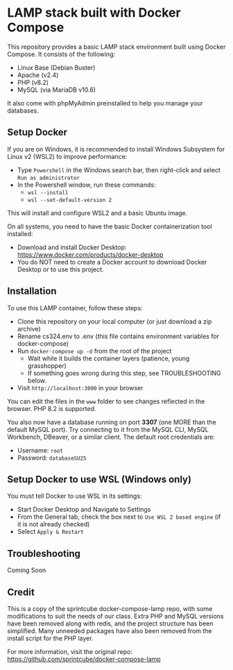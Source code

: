 # LAMP stack built with Docker Compose

This repository provides a basic LAMP stack environment built using Docker Compose. It consists of the following:

- Linux Base (Debian Buster)
- Apache (v2.4)
- PHP (v8.2)
- MySQL (via MariaDB v10.6)

It also come with phpMyAdmin preinstalled to help you manage your databases.

## Setup Docker
If you are on Windows, it is recommended to install Windows Subsystem for Linux v2 (WSL2) to improve performance:
- Type `Powershell` in the Windows search bar, then right-click and select `Run as administrator`
- In the Powershell window, run these commands:
  - `wsl --install`
  - `wsl --set-default-version 2`

This will install and configure WSL2 and a basic Ubuntu image.

On all systems, you need to have the basic Docker containerization tool installed:
- Download and install Docker Desktop: https://www.docker.com/products/docker-desktop
- You do NOT need to create a Docker account to download Docker Desktop or to use this project.

## Installation
To use this LAMP container, follow these steps:
- Clone this repository on your local computer (or just download a zip archive)
- Rename cs324.env to .env (this file contains environment variables for docker-compose)
- Run `docker-compose up -d` from the root of the project
  - Wait while it builds the container layers (patience, young grasshopper)
  - If something goes wrong during this step, see TROUBLESHOOTING below.
- Visit `http://localhost:3000` in your browser

You can edit the files in the `www` folder to see changes reflected in the browser. PHP 8.2 is supported.

You also now have a database running on port __3307__ (one MORE than the default MySQL port). Try connecting to it from the MySQL CLI, MySQL Workbench, DBeaver, or a similar client. The default root credentials are:
- Username: `root`
- Password: `databaseSU25`

## Setup Docker to use WSL (Windows only)
You must tell Docker to use WSL in its settings:
- Start Docker Desktop and Navigate to Settings
- From the General tab, check the box next to `Use WSL 2 based engine` (if it is not already checked)
- Select `Apply & Restart`

## Troubleshooting
Coming Soon

## Credit
This is a copy of the sprintcube docker-compose-lamp repo, with some modifications to suit the needs of our class. Extra PHP and MySQL versions have been removed along with redis, and the project structure has been simplified. Many unneeded packages have also been removed from the install script for the PHP layer.

For more information, visit the original repo: https://github.com/sprintcube/docker-compose-lamp

